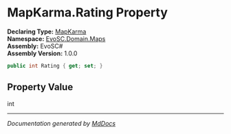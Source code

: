 ﻿<!--  
  <auto-generated>   
    The contents of this file were generated by a tool.  
    Changes to this file may be list if the file is regenerated  
  </auto-generated>   
-->

# MapKarma.Rating Property

**Declaring Type:** [MapKarma](../index.md)  
**Namespace:** [EvoSC.Domain.Maps](../../index.md)  
**Assembly:** EvoSC\#  
**Assembly Version:** 1.0.0

```csharp
public int Rating { get; set; }
```

## Property Value

int

___

*Documentation generated by [MdDocs](https://github.com/ap0llo/mddocs)*
